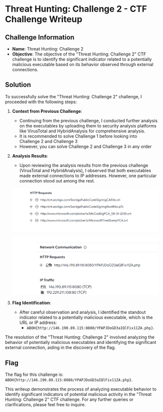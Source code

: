 # Threat Hunting: Challenge 2 - CTF Challenge Writeup

## Challenge Information
- **Name**: Threat Hunting: Challenge 2
- **Objective**: The objective of the "Threat Hunting: Challenge 2" CTF challenge is to identify the significant indicator related to a potentially malicious executable based on its behavior observed through external connections.

## Solution
To successfully solve the "Threat Hunting: Challenge 2" challenge, I proceeded with the following steps:

1. **Context from Previous Challenge**:
   - Continuing from the previous challenge, I conducted further analysis on the executables by uploading them to security analysis platforms like VirusTotal and HybridAnalysis for comprehensive analysis.
   - It is recommended to solve Challenge 1 before looking into Challenge 2 and Challenge 3
   - However, you can solve Challenge 2 and Challenge 3 in any order

2. **Analysis Results**:
   - Upon reviewing the analysis results from the previous challenge (VirusTotal and HybridAnalysis), I observed that both executables made external connections to IP addresses. However, one particular connection stood out among the rest.


    ![Not Sus](<not sus.png>)

    ![Sus](sus.png)

3. **Flag Identification**:
   - After careful observation and analysis, I identified the standout indicator related to a potentially malicious executable, which is the URL or IP address:
     - `ABOH{http://146.190.89.115:8080/YPAPJDoGD3aIQlFix11ZA.php}`.

The resolution of the "Threat Hunting: Challenge 2" involved analyzing the behavior of potentially malicious executables and identifying the significant external connection, aiding in the discovery of the flag.

## Flag
The flag for this challenge is: `ABOH{http://146.190.89.115:8080/YPAPJDoGD3aIQlFix11ZA.php}`.

This writeup demonstrates the process of analyzing executable behavior to identify significant indicators of potential malicious activity in the "Threat Hunting: Challenge 2" CTF challenge. For any further queries or clarifications, please feel free to inquire.
